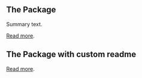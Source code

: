 <!-- markdownlint-disable -->

## The Package

Summary text.

[Read more](<IncludePackageListTest/package/README.md>).

## The Package with custom readme

[Read more](<IncludePackageListTest/package custom readme/CUSTOM.md>).
